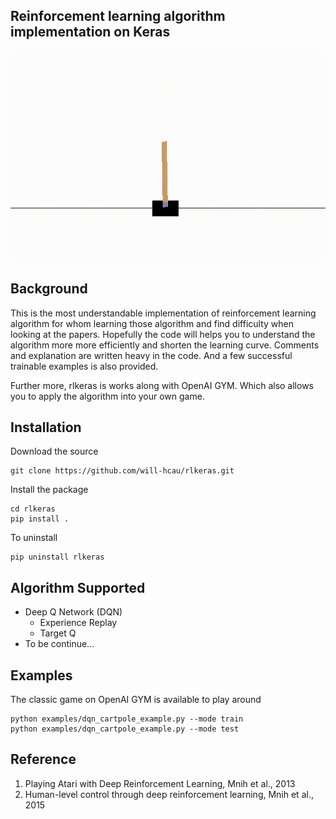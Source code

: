 ## Reinforcement learning algorithm implementation on Keras
![image](assets/dqn_cartpole_example.gif)

## Background
This is the most understandable implementation of reinforcement learning algorithm for whom learning those algorithm and find difficulty when looking at the papers. Hopefully the code will helps you to understand the algorithm more more efficiently and shorten the learning curve. Comments and explanation are written heavy in the code. And a few successful trainable examples is also provided. 

Further more, rlkeras is works along with OpenAI GYM. Which also allows you to apply the algorithm into your own game.  

## Installation
Download the source
```
git clone https://github.com/will-hcau/rlkeras.git
```
Install the package
```
cd rlkeras
pip install .
```
To uninstall
```
pip uninstall rlkeras
```

## Algorithm Supported

 - Deep Q Network (DQN)
 	- Experience Replay
 	- Target Q
 - To be continue...

## Examples
The classic game on OpenAI GYM is available to play around
```
python examples/dqn_cartpole_example.py --mode train
python examples/dqn_cartpole_example.py --mode test
```

## Reference
1. Playing Atari with Deep Reinforcement Learning, Mnih et al., 2013
2. Human-level control through deep reinforcement learning, Mnih et al., 2015